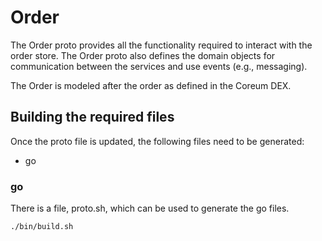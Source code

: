 # Order

The Order proto provides all the functionality required to interact with the order store.
The Order proto also defines the domain objects for communication between the services and use events (e.g., messaging).

The Order is modeled after the order as defined in the Coreum DEX.

## Building the required files

Once the proto file is updated, the following files need to be generated:

* go

### go

There is a file, proto.sh, which can be used to generate the go files.

```sh
./bin/build.sh
```
